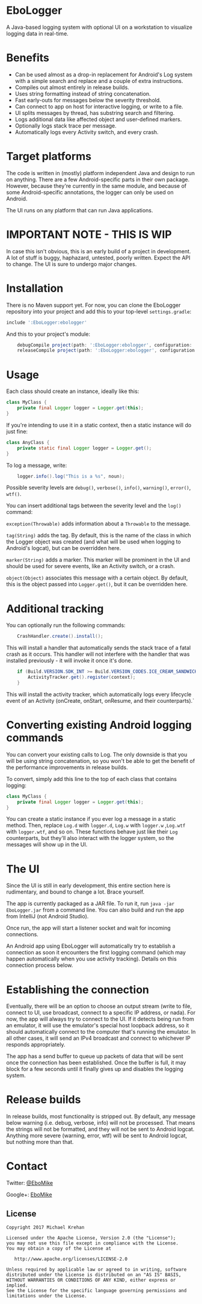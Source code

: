 # EboLogger
A Java-based logging system with optional UI on a workstation to visualize logging data in real-time.

# Benefits
* Can be used almost as a drop-in replacement for Android's Log system with a simple search and replace and a couple of extra instructions.
* Compiles out almost entirely in release builds.
* Uses string formatting instead of string concatenation.
* Fast early-outs for messages below the severity threshold.
* Can connect to app on host for interactive logging, or write to a file.
* UI splits messages by thread, has substring search and filtering.
* Logs additional data like affected object and user-defined markers.
* Optionally logs stack trace per message.
* Automatically logs every Activity switch, and every crash.

# Target platforms

The code is written in (mostly) platform independent Java and design to run on anything. There are a few Android-specific parts in their own package.
However, because they're currently in the same module, and because of some Android-specific annotations, the logger can only be used on Android.

The UI runs on any platform that can run Java applications.

# IMPORTANT NOTE - THIS IS WIP

In case this isn't obvious, this is an early build of a project in development. A lot of stuff is buggy, haphazard, untested, poorly written. Expect the API to change. The UI is sure to undergo major changes. 

# Installation

There is no Maven support yet. For now, you can clone the EboLogger repository into your
project and add this to your top-level `settings.gradle`:

```groovy
include ':EboLogger:ebologger'
```

And this to your project's module:

```groovy
    debugCompile project(path: ':EboLogger:ebologger', configuration: 'devDebug')
    releaseCompile project(path: ':EboLogger:ebologger', configuration: 'prodRelease')
```

# Usage

Each class should create an instance, ideally like this:

```java
class MyClass {
    private final Logger logger = Logger.get(this);
}
```

If you're intending to use it in a static context, then a static instance will do just fine:

```java
class AnyClass {
    private static final Logger logger = Logger.get();
}
```

To log a message, write:

```java
    logger.info().log("This is a %s", noun);
```

Possible severity levels are `debug()`, `verbose()`, `info()`,
`warning()`, `error()`, `wtf()`.

You can insert additional tags between the severity level and the `log()` command:

`exception(Throwable)` adds information about a `Throwable` to the message.

`tag(String)` adds the tag. By default, this is the name of the class in which the Logger object was created (and what will be used when logging to Android's logcat), but can be overridden here.

`marker(String)` adds a marker. This marker will be prominent in the UI and should be used for severe events, like an Activity switch, or a crash.

`object(Object)` associates this message with a certain object. By default, this is the object passed into `Logger.get()`, but it can be overridden here.

# Additional tracking

You can optionally run the following commands:

```java
    CrashHandler.create().install();
```

This will install a handler that automatically sends the stack trace of a fatal crash as it occurs. This handler will not interfere with the handler that was installed previously - it will invoke it once it's done.

```java
    if (Build.VERSION.SDK_INT >= Build.VERSION_CODES.ICE_CREAM_SANDWICH) {
        ActivityTracker.get().register(context);
    }
```

This will install the activity tracker, which automatically logs every lifecycle event of an Activity (onCreate, onStart, onResume, and their counterparts).`

# Converting existing Android logging commands

You can convert your existing calls to Log. The only downside is that you will be using string concatenation, so you won't be able to get the benefit of the performance improvements in release builds.

To convert, simply add this line to the top of each class that contains logging:

```java
class MyClass {
    private final Logger logger = Logger.get(this);
}
```

You can create a static instance if you ever log a message in a static method. Then, replace `Log.d` with `logger.d`, `Log.w` with `logger.w` ,`Log.wtf` with `logger.wtf`, and so on. These functions behave just like their `Log` counterparts, but they'll also interact with the logger system, so the messages will show up in the UI.

# The UI

Since the UI is still in early development, this entire section here is rudimentary, and bound to change a lot. Brace yourself.

The app is currently packaged as a JAR file. To run it, run `java -jar EboLogger.jar` from a command line. You can also build and run the app from IntelliJ (not Android Studio).

Once run, the app will start a listener socket and wait for incoming connections.

An Android app using EboLogger will automatically try to establish a connection as soon it encounters the first logging command (which may happen automatically when you use activity tracking). Details on this connection process below.

# Establishing the connection

Eventually, there will be an option to choose an output stream (write to file, connect to UI, use broadcast, connect to a specific IP address, or nada). For now, the app will always try to connect to the UI. If it detects being run from an emulator, it will use the emulator's special host loopback address, so it should automatically connect to the computer that's running the emulator.
In all other cases, it will send an IPv4 broadcast and connect to whichever IP responds appropriately.

The app has a send buffer to queue up packets of data that will be sent once the connection has been established. Once the buffer is full, it may block for a few seconds until it finally gives up and disables the logging system.

# Release builds

In release builds, most functionality is stripped out. By default, any message below warning (i.e. debug, verbose, info) will not be processed. That means the strings will not be formatted, and they will not be sent to Android logcat.
Anything more severe (warning, error, wtf) will be sent to Android logcat, but nothing more than that.


# Contact
Twitter: [@EboMike][1]

Google+: [EboMike][2]

License
-------
    Copyright 2017 Michael Krehan

    Licensed under the Apache License, Version 2.0 (the "License");
    you may not use this file except in compliance with the License.
    You may obtain a copy of the License at

       http://www.apache.org/licenses/LICENSE-2.0

    Unless required by applicable law or agreed to in writing, software
    distributed under the License is distributed on an "AS IS" BASIS,
    WITHOUT WARRANTIES OR CONDITIONS OF ANY KIND, either express or implied.
    See the License for the specific language governing permissions and
    limitations under the License.

[1]: https://twitter.com/EboMike
[2]: https://plus.google.com/u/0/108410866291813017116
